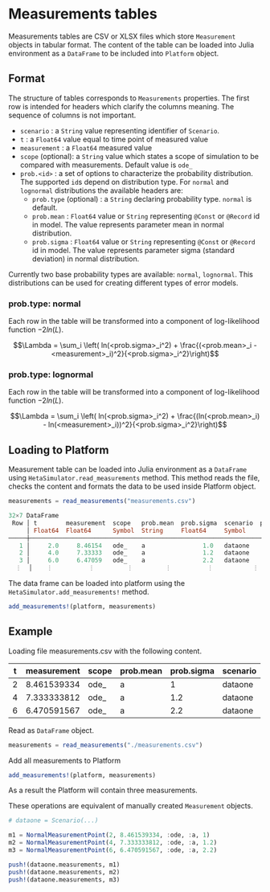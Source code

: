 # Measurements tables

Measurements tables are CSV or XLSX files which store `Measurement` objects in tabular format.
The content of the table can be loaded into Julia environment as a `DataFrame` to be included into `Platform` object.

## Format

The structure of tables corresponds to `Measurements` properties.
The first row is intended for headers which clarify the columns meaning. The sequence of columns is not important.

- `scenario` : a `String` value representing identifier of `Scenario`.
- `t` : a `Float64` value equal to time point of measured value
- `measurement` : a `Float64` measured value
- `scope` (optional): a `String` value which states a scope of simulation to be compared with measurements. Default value is `ode_`
- `prob.<id>` : a set of options to characterize the probability distribution. The supported `id`s depend on distribution type. For `normal` and `lognormal` distributions the available headers are:
    - `prob.type` (optional) : a `String` declaring probability type. `normal` is default.
    - `prob.mean` : `Float64` value or `String` representing `@Const` or `@Record` id in model. The value represents parameter mean in normal distribution.
    - `prob.sigma` : `Float64` value or `String` representing `@Const` or `@Record` id in model. The value represents parameter sigma (standard deviation) in normal distribution.

Currently two base probability types are available: `normal`, `lognormal`. This distributions can be used for creating different types of error models.

### prob.type: normal

Each row in the table will be transformed into a component of log-likelihood function $-2ln(L)$.

```math
\Lambda = \sum_i \left( ln(<prob.sigma>_i^2) + \frac{(<prob.mean>_i - <measurement>_i)^2}{<prob.sigma>_i^2}\right)
```

### prob.type: lognormal

Each row in the table will be transformed into a component of log-likelihood function $-2ln(L)$.

```math
\Lambda = \sum_i \left( ln(<prob.sigma>_i^2) + \frac{(ln(<prob.mean>_i) - ln(<measurement>_i))^2}{<prob.sigma>_i^2}\right)
```

## Loading to Platform

Measurement table can be loaded into Julia environment as a `DataFrame` using `HetaSimulator.read_measurements` method. This method reads the file, checks the content and formats the data to be used inside Platform object.

```julia
measurements = read_measurements("measurements.csv")

32×7 DataFrame
 Row │ t        measurement  scope   prob.mean  prob.sigma  scenario  prob.type 
     │ Float64  Float64      Symbol  String     Float64     Symbol     Symbol    
─────┼───────────────────────────────────────────────────────────────────────────
   1 │     2.0     8.46154   ode_    a                1.0   dataone    normal
   2 │     4.0     7.33333   ode_    a                1.2   dataone    normal
   3 │     6.0     6.47059   ode_    a                2.2   dataone    normal
  ⋮  │    ⋮          ⋮         ⋮         ⋮          ⋮           ⋮          ⋮
```

The data frame can be loaded into platform using the `HetaSimulator.add_measurements!` method.

```julia
add_measurements!(platform, measurements)
```

## Example

Loading file measurements.csv with the following content.

t | measurement | scope | prob.mean | prob.sigma | scenario
---|---|---|---|---|---
2 | 8.461539334 | ode_ | a | 1 | dataone
4 | 7.333333812 | ode_ | a | 1.2 | dataone
6 | 6.470591567 | ode_ | a | 2.2 | dataone

Read as `DataFrame` object.

```julia
measurements = read_measurements("./measurements.csv")
```

Add all measurements to Platform

```julia
add_measurements!(platform, measurements)
```

As a result the Platform will contain three measurements.

These operations are equivalent of manually created `Measurement` objects.

```julia
# dataone = Scenario(...)

m1 = NormalMeasurementPoint(2, 8.461539334, :ode, :a, 1)
m2 = NormalMeasurementPoint(4, 7.333333812, :ode, :a, 1.2)
m3 = NormalMeasurementPoint(6, 6.470591567, :ode, :a, 2.2)

push!(dataone.measurements, m1)
push!(dataone.measurements, m2)
push!(dataone.measurements, m3)
```
